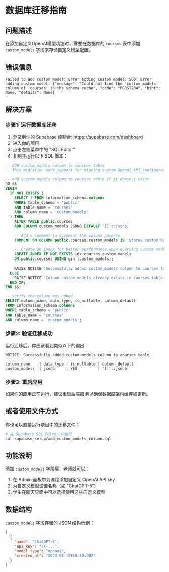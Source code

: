 # 数据库迁移指南

## 问题描述
在添加自定义OpenAI模型功能时，需要在数据库的 `courses` 表中添加 `custom_models` 字段来存储自定义模型配置。

## 错误信息
```
Failed to add custom model: Error adding custom model: 500: Error adding custom model: {"message": "Could not find the 'custom_models' column of 'courses' in the schema cache", "code": "PGRST204", "hint": None, "details": None}
```

## 解决方案

### 步骤1: 运行数据库迁移
1. 登录到你的 Supabase 控制台: https://supabase.com/dashboard
2. 进入你的项目
3. 点击左侧菜单中的 "SQL Editor"
4. 复制并运行以下 SQL 脚本：

```sql
-- Add custom_models column to courses table
-- This migration adds support for storing custom OpenAI API configurations per course

-- Add custom_models column to courses table if it doesn't exist
DO $$
BEGIN
  IF NOT EXISTS (
    SELECT 1 FROM information_schema.columns 
    WHERE table_schema = 'public' 
    AND table_name = 'courses' 
    AND column_name = 'custom_models'
  ) THEN
    ALTER TABLE public.courses 
    ADD COLUMN custom_models JSONB DEFAULT '[]'::jsonb;
    
    -- Add a comment to document the column purpose
    COMMENT ON COLUMN public.courses.custom_models IS 'Stores custom OpenAI API configurations for the course';
    
    -- Create an index for better performance when querying custom models
    CREATE INDEX IF NOT EXISTS idx_courses_custom_models 
    ON public.courses USING gin (custom_models);
    
    RAISE NOTICE 'Successfully added custom_models column to courses table';
  ELSE
    RAISE NOTICE 'Column custom_models already exists in courses table';
  END IF;
END $$;

-- Verify the column was added
SELECT column_name, data_type, is_nullable, column_default
FROM information_schema.columns 
WHERE table_schema = 'public' 
AND table_name = 'courses' 
AND column_name = 'custom_models';
```

### 步骤2: 验证迁移成功
运行迁移后，你应该看到类似以下的输出：
```
NOTICE: Successfully added custom_models column to courses table

column_name    | data_type | is_nullable | column_default
custom_models  | jsonb     | YES         | '[]'::jsonb
```

### 步骤3: 重启应用
如果你的应用正在运行，建议重启后端服务以确保数据库架构缓存被更新。

## 或者使用文件方式
你也可以直接运行项目中的迁移文件：
```bash
# 在 Supabase SQL Editor 中运行
cat supabase_setup/add_custom_models_column.sql
```

## 功能说明
添加 `custom_models` 字段后，老师就可以：
1. 在 Admin 面板中为课程添加自定义 OpenAI API key
2. 为自定义模型设置名称（如 "ChatGPT-5"）
3. 学生在聊天界面中可以选择使用这些自定义模型

## 数据结构
`custom_models` 字段存储的 JSON 结构示例：
```json
[
  {
    "name": "ChatGPT-5",
    "api_key": "sk-...",
    "model_type": "openai",
    "created_at": "2024-01-15T10:30:00Z"
  }
]
```
